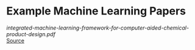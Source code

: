 # Example Machine Learning Papers

_integrated-machine-learning-framework-for-computer-aided-chemical-product-design.pdf_  
[Source](https://www.sciencedirect.com/science/article/pii/B9780128210925000048)
